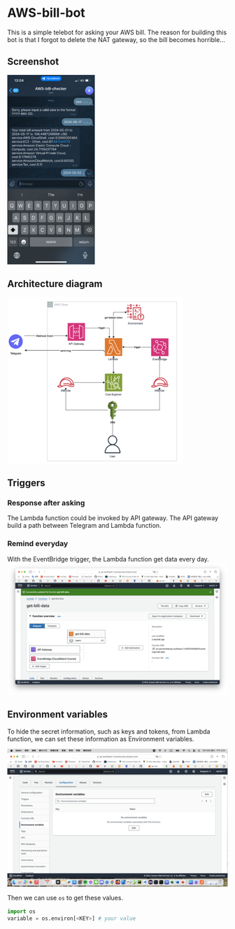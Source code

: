 # AWS-bill-bot
This is a simple telebot for asking your AWS bill. The reason for building this bot is that I forgot to delete the NAT gateway, so the bill becomes horrible...

## Screenshot
<img src="img/screenshot.PNG" width="200"  />

## Architecture diagram
<img src="img/bill-bot-diagram.png" width="400" height="380" />

## Triggers
### Response after asking
The Lambda function could be invoked by API gateway. The API gateway build a path between Telegram and Lambda function.

### Remind everyday
With the EventBridge trigger, the Lambda function get data every day.
<img src="img/trigger.png" />

## Environment variables
To hide the secret information, such as keys and tokens, from Lambda function, we can set these information as Environment variables.

<img src="img/ev.png" />

Then we can use `os` to get these values.

```python
import os
variable = os.environ[<KEY>] # your value
```
